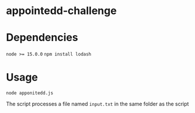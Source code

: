 # appointedd-challenge

# Dependencies
`node >= 15.0.0`
`npm install lodash`

# Usage

`node apponitedd.js`

The script processes a file named `input.txt` in the same folder as the script
